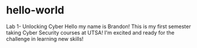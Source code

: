 # hello-world
Lab 1- Unlocking Cyber 
Hello my name is Brandon! This is my first semester taking Cyber Security courses at UTSA! I'm excited and ready for the challenge in learning new skills! 
 
